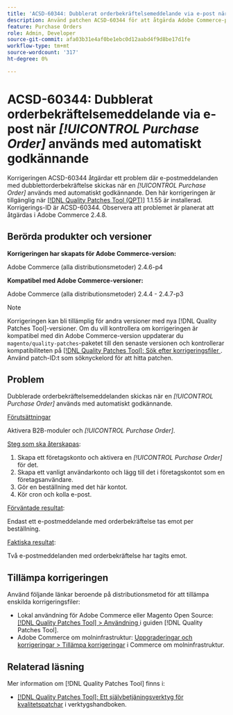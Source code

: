 ```yaml
---
title: 'ACSD-60344: Dubblerat orderbekräftelsemeddelande via e-post när [!UICONTROL Purchase Order] används med automatiskt godkännande'
description: Använd patchen ACSD-60344 för att åtgärda Adobe Commerce-problemet där e-postmeddelanden med dubblettorderbekräftelse skickas när du använder en [!UICONTROL Purchase Order] med automatiskt godkännande.
feature: Purchase Orders
role: Admin, Developer
source-git-commit: afa03b31e4af0be1ebc0d12aabd4f9d8be17d1fe
workflow-type: tm+mt
source-wordcount: '317'
ht-degree: 0%

---
```


# ACSD-60344: Dubblerat orderbekräftelsemeddelande via e-post när *[!UICONTROL Purchase Order]* används med automatiskt godkännande

Korrigeringen ACSD-60344 åtgärdar ett problem där e-postmeddelanden med dubblettorderbekräftelse skickas när en *[!UICONTROL Purchase Order]* används med automatiskt godkännande. Den här korrigeringen är tillgänglig när [[!DNL Quality Patches Tool (QPT)]](/help/tools/quality-patches-tool/quality-patches-tool-to-self-serve-quality-patches.md) 1.1.55 är installerad. Korrigerings-ID är ACSD-60344. Observera att problemet är planerat att åtgärdas i Adobe Commerce 2.4.8.

## Berörda produkter och versioner

**Korrigeringen har skapats för Adobe Commerce-version:**

Adobe Commerce (alla distributionsmetoder) 2.4.6-p4

**Kompatibel med Adobe Commerce-versioner:**

Adobe Commerce (alla distributionsmetoder) 2.4.4 - 2.4.7-p3


>[!NOTE]
>
>Korrigeringen kan bli tillämplig för andra versioner med nya [!DNL Quality Patches Tool]-versioner. Om du vill kontrollera om korrigeringen är kompatibel med din Adobe Commerce-version uppdaterar du `magento/quality-patches`-paketet till den senaste versionen och kontrollerar kompatibiliteten på [[!DNL Quality Patches Tool]: Sök efter korrigeringsfiler ](https://experienceleague.adobe.com/tools/commerce-quality-patches/index.html?lang=sv-SE). Använd patch-ID:t som söknyckelord för att hitta patchen.

## Problem

Dubblerade orderbekräftelsemeddelanden skickas när en *[!UICONTROL Purchase Order]* används med automatiskt godkännande.

<u>Förutsättningar</u>

Aktivera B2B-moduler och *[!UICONTROL Purchase Order]*.

<u>Steg som ska återskapas</u>:

1. Skapa ett företagskonto och aktivera en *[!UICONTROL Purchase Order]* för det.
1. Skapa ett vanligt användarkonto och lägg till det i företagskontot som en företagsanvändare.
1. Gör en beställning med det här kontot.
1. Kör cron och kolla e-post.

<u>Förväntade resultat</u>:

Endast ett e-postmeddelande med orderbekräftelse tas emot per beställning.

<u>Faktiska resultat</u>:

Två e-postmeddelanden med orderbekräftelse har tagits emot.

## Tillämpa korrigeringen

Använd följande länkar beroende på distributionsmetod för att tillämpa enskilda korrigeringsfiler:

* Lokal användning för Adobe Commerce eller Magento Open Source: [[!DNL Quality Patches Tool] > Användning ](/help/tools/quality-patches-tool/usage.md) i guiden [!DNL Quality Patches Tool].
* Adobe Commerce om molninfrastruktur: [Uppgraderingar och korrigeringar > Tillämpa korrigeringar](https://experienceleague.adobe.com/docs/commerce-cloud-service/user-guide/develop/upgrade/apply-patches.html?lang=sv-SE) i Commerce om molninfrastruktur.


## Relaterad läsning

Mer information om [!DNL Quality Patches Tool] finns i:

* [[!DNL Quality Patches Tool]: Ett självbetjäningsverktyg för kvalitetspatchar](/help/tools/quality-patches-tool/quality-patches-tool-to-self-serve-quality-patches.md) i verktygshandboken.
